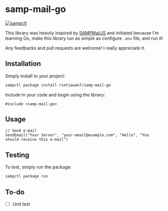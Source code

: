 # samp-mail-go

[![sampctl](https://img.shields.io/badge/sampctl-samp--mail--go-2f2f2f.svg?style=for-the-badge)](https://github.com/rsetiawan7/samp-mail-go)

This library was heavily inspired by [SAMPMailJS](https://github.com/bruxo00/SAMPMailJS) and initiated because I'm learning Go, make this library run as simple as configure `.env` file, and run it!

Any feedbacks and pull requests are welcome! I really appreciate it.

<!--
Short description of your library, why it's useful, some examples, pictures or
videos. Link to your forum release thread too.

Remember: You can use "forumfmt" to convert this readme to forum BBCode!

What the sections below should be used for:

`## Installation`: Leave this section un-edited unless you have some specific
additional installation procedure.

`## Testing`: Whether your library is tested with a simple `main()` and `print`,
unit-tested, or demonstrated via prompting the player to connect, you should
include some basic information for users to try out your code in some way.

And finally, maintaining your version number`:

* Follow [Semantic Versioning](https://semver.org/)
* When you release a new version, update `VERSION` and `git tag` it
* Versioning is important for sampctl to use the version control features

Happy Pawning!
-->

## Installation

Simply install to your project:

```bash
sampctl package install rsetiawan7/samp-mail-go
```

Include in your code and begin using the library:

```pawn
#include <samp-mail-go>
```

## Usage

<!--
Write your code documentation or examples here. If your library is documented in
the source code, direct users there. If not, list your API and describe it well
in this section. If your library is passive and has no API, simply omit this
section.
-->
```pawn
// Send e-mail
SendEmail("Your Server", "your-email@example.com", "Hello", "You should receive this e-mail")
```

## Testing

<!--
Depending on whether your package is tested via in-game "demo tests" or
y_testing unit-tests, you should indicate to readers what to expect below here.
-->

To test, simply run the package:

```bash
sampctl package run
```

## To-do

- [ ] Unit test
